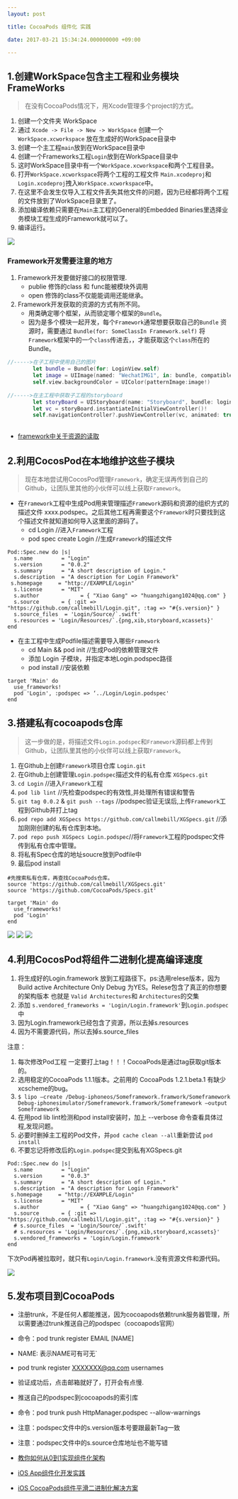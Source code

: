 ```yaml
---
layout: post

title: CocoaPods 组件化 实践

date: 2017-03-21 15:34:24.000000000 +09:00

---
```


## 1.创建WorkSpace包含主工程和业务模块FrameWorks
> 在没有CocoaPods情况下，用Xcode管理多个project的方式。

1. 创建一个文件夹 WorkSpace 
2. 通过 `Xcode -> File -> New -> WorkSpace` 创建一个 `WorkSpace.xcworkspace` 放在生成好的WorkSpace目录中
3. 创建一个主工程`main`放到在WorkSpace目录中
4. 创建一个Frameworks工程`Login`放到在WorkSpace目录中
5. 这时WorkSpace目录中有一个`WorkSpace.xcworkspace`和两个工程目录。
6. 打开`WorkSpace.xcworkspace`将两个工程的工程文件 `Main.xcodeproj`和`Login.xcodeproj`拽入`WorkSpace.xcworkspace`中。
7. 在这里不会发生仅导入工程文件丢失其他文件的问题，因为已经都将两个工程的文件放到了WorkSpace目录里了。
8. 添加编译依赖只需要在`Main`主工程的General的Embedded Binaries里选择业务模块工程生成的Framework就可以了。
9. 编译运行。

![](/assets/images/WX20170322-153706@2x.png)

### Framework开发需要注意的地方

1. Framework开发要做好接口的权限管理.
	+ publie 修饰的class 和 func能被模块外调用 
	+ open 修饰的class不仅能能调用还能继承。
2. Framework开发获取的资源的方式有所不同。
	+ 用类确定哪个框架，从而锁定哪个框架的`Bundle`。
	+ 因为是多个模块一起开发，每个`Framework`通常想要获取自己的`Bundle` 资源时，需要通过 `Bundle(for: SomeClassIn Framework.self)` 将`Framework`框架中的一个`class`传进去，，才能获取这个`class`所在的Bundle。

```Swift
//----->在子工程中使用自己的图片
        let bundle = Bundle(for: LoginView.self)
        let image = UIImage(named: "WechatIMG1", in: bundle, compatibleWith: nil )        
        self.view.backgroundColor = UIColor(patternImage:image!)
        
//----->在主工程中获取子工程的storyboard
        let storyBoard = UIStoryboard(name: "Storyboard", bundle: loginBundle)
        let vc = storyBoard.instantiateInitialViewController()!
        self.navigationController?.pushViewController(vc, animated: true)
 
```
+ [framework中关于资源的读取](http://www.jianshu.com/p/3549984315bf)

## 2.利用CocosPod在本地维护这些子模块
> 现在本地尝试用CocosPod管理`Framework`，确定无误再传到自己的Github，让团队里其他的小伙伴可以线上获取`Framework`。

+ 在`Framework`工程中生成Pod用来管理描述`Framework`源码和资源的组织方式的描述文件 xxxx.podspec。之后其他工程再需要这个`Framework`时只要找到这个描述文件就知道如何导入这里面的源码了。
	+ cd Login //进入`Framework`工程
	+ pod spec create Login //生成`Framework`的描述文件

```
Pod::Spec.new do |s|
  s.name         = "Login"
  s.version      = "0.0.2"
  s.summary      = "A short description of Login."
  s.description  = "A description for Login Framework"
 s.homepage     = "http://EXAMPLE/Login"
  s.license      = "MIT"
  s.author             = { "Xiao Gang" => "huangzhigang1024@qq.com" }
  s.source       = { :git => "https://github.com/callmebill/Login.git", :tag => "#{s.version}" }
  s.source_files  = 'Login/Source/`.swift'
  s.resources = 'Login/Resources/`.{png,xib,storyboard,xcassets}'
end
```

+ 在主工程中生成Podfile描述需要导入哪些`Framework`
	+ cd Main && pod init //生成Pod的依赖管理文件
	+ 添加 Login 子模块，并指定本地Login.podspec路径
	+ pod install //安装依赖

```
target 'Main' do
  use_frameworks!
  pod 'Login', :podspec => ‘../Login/Login.podspec'  
end

```
	
## 3.搭建私有cocoapods仓库
> 这一步做的是，将描述文件`Login.podspec`和`Framework`源码都上传到Github，让团队里其他的小伙伴可以线上获取`Framework`。

1. 在Github上创建`Framework`项目仓库 `Login.git`
2. 在Github上创建管理`Login.podspec`描述文件的私有仓库 `XGSpecs.git`
3. 	`cd Login` //进入`Framework`工程
4. `pod lib lint` //先检查podspec的有效性,并处理所有错误和警告
5. `git tag 0.0.2` & `git push --tags` //podspec验证无误后,上传`Framework`工程到Github并打上tag 
6. `pod repo add XGSpecs https://github.com/callmebill/XGSpecs.git` //添加刚刚创建的私有仓库到本地。
7. `pod repo push XGSpecs Login.podspec`//将`Framework`工程的podspec文件传到私有仓库中管理。
8. 将私有Spec仓库的地址soucre放到Podfile中
9. 最后pod install

```
#先搜索私有仓库，再查找CocoaPods仓库。
source 'https://github.com/callmebill/XGSpecs.git' 
source 'https://github.com/CocoaPods/Specs.git'

target 'Main' do
  use_frameworks!
  pod 'Login' 
end
```
![](/assets/images/WX20170413-134608@2x.png)
![](/assets/images/WX20170413-134700@2x.png)
![](/assets/images/WX20170413-134453@2x.png)


## 4.利用CocosPod将组件二进制化提高编译速度

1. 将生成好的Login.framework 放到工程路径下。ps:选用relese版本，因为Build active Architecture Only Debug 为YES。Relese包含了真正的你想要的架构版本 也就是 `Valid Architectures`和 `Architectures`的交集
2. 添加 `s.vendored_frameworks = 'Login/Login.framework'`到`Login.podspec `中
3. 因为Login.framework已经包含了资源，所以去掉s.resources
4. 因为不需要源代码，所以去掉s.source_files

注意：

1. 每次修改Pod工程 一定要打上tag！！！CocoaPods是通过tag获取git版本的。
2. 选用稳定的CocoaPods 1.1.1版本。之前用的 CocoaPods 1.2.1.beta.1 有缺少xcscheme的bug。
3. `$ lipo –create /Debug-iphoneos/Someframework.framwork/Someframework Debug-iphonesimulator/Someframework.framwork/Someframework –output Someframework`
4. 在用pod lib lint检测和pod install安装时，加上 --verbose 命令查看具体过程,发现问题。
5. 必要时删掉主工程的Pod文件，并`pod cache clean --all`重新尝试 `pod install`
6. 不要忘记将修改后的`Login.podspec`提交到私有XGSpecs.git

```
Pod::Spec.new do |s|
  s.name         = "Login"
  s.version      = "0.0.3"
  s.summary      = "A short description of Login."
  s.description  = "A description for Login Framework"
 s.homepage     = "http://EXAMPLE/Login"
  s.license      = "MIT"
  s.author             = { "Xiao Gang" => "huangzhigang1024@qq.com" }
  s.source       = { :git => "https://github.com/callmebill/Login.git", :tag => "#{s.version}" }
  # s.source_files  = 'Login/Source/`.swift'
  # s.resources = 'Login/Resources/`.{png,xib,storyboard,xcassets}'
  s.vendored_frameworks = 'Login/Login.framework'
end
```
下次Pod再被拉取时，就只有`Login/Login.framework`.没有资源文件和源代码。

![](/assets/images/WX20170324-120831@2x.png)

## 5.发布项目到CocoaPods

+ 注册trunk，不是任何人都能推送，因为cocoapods依赖trunk服务器管理，所以需要通过trunk推送自己的podspec（cocoapods官网）
+ 命令：pod trunk register EMAIL [NAME]
+ NAME: 表示NAME可有可无`
+ pod trunk register XXXXXXX@qq.com usernames
+ 验证成功后，点击邮箱就好了，打开会有点慢.
+ 推送自己的podspec到cocoapods的索引库
+ 命令：pod trunk push HttpManager.podspec --allow-warnings
+ 注意：podspec文件中的s.version版本号要跟最新Tag一致
+ 注意：podspec文件中的s.source仓库地址也不能写错

+ [教你如何从0到1实现组件化架构](http://www.jianshu.com/p/7b4667cde80b)
+ [iOS App组件化开发实践](http://www.yiqixiabigao.com/yin-ke-kong-gu-iosman-man-zu-jian-hua-kai-fa-zhi-lu/)
+ [iOS CocoaPods组件平滑二进制化解决方案](http://www.yiqixiabigao.com/ios-cocoapodszu-jian-ping-hua-er-jin-zhi-hua-fang-an-ji-xiang-xi-jiao-cheng/)
